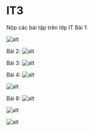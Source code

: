 # IT3
Nộp các bài tập trên lớp IT
Bài 1:

![alt](bt1_1_moblie.png)

Bài 2:
![alt](bt2_moblie.png)

Bài 3:
![alt](bt3_mobile.png)

Bài 4:
![alt](bt4_mobile.png)

![alt](bt4_1_mobile.png)

Bài 6:
![alt](bt6_0_moible.png)

![alt](bt6_moible.png)

![alt](bt6_1_moible.png)